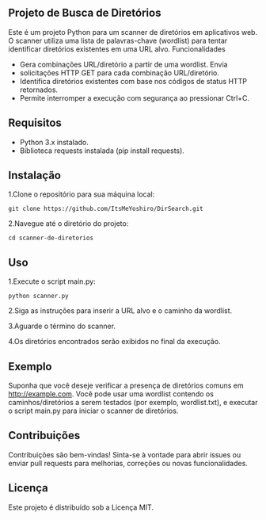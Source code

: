 ## Projeto de Busca de Diretórios

Este é um projeto Python para um scanner de diretórios em aplicativos web. O scanner utiliza uma lista de palavras-chave (wordlist) para tentar identificar diretórios existentes em uma URL alvo. Funcionalidades

 

 - Gera combinações URL/diretório a partir de uma wordlist.   Envia
 -  solicitações HTTP GET para cada combinação URL/diretório.  
  - Identifica diretórios existentes com base nos códigos de status HTTP retornados.  
  - Permite interromper a execução com segurança ao pressionar Ctrl+C.

## Requisitos
 - Python 3.x instalado.   
 - Biblioteca requests instalada (pip install requests).

## Instalação

1.Clone o repositório para sua máquina local:

    git clone https://github.com/ItsMeYoshiro/DirSearch.git

2.Navegue até o diretório do projeto:
```
cd scanner-de-diretorios 
```
## Uso

1.Execute o script main.py:

```
python scanner.py
```
2.Siga as instruções para inserir a URL alvo e o caminho da wordlist.

3.Aguarde o término do scanner.

4.Os diretórios encontrados serão exibidos no final da execução.

## Exemplo

Suponha que você deseje verificar a presença de diretórios comuns em http://example.com. Você pode usar uma wordlist contendo os caminhos/diretórios a serem testados (por exemplo, wordlist.txt), e executar o script main.py para iniciar o scanner de diretórios.

## Contribuições

Contribuições são bem-vindas! Sinta-se à vontade para abrir issues ou enviar pull requests para melhorias, correções ou novas funcionalidades.

## Licença

Este projeto é distribuído sob a Licença MIT.
